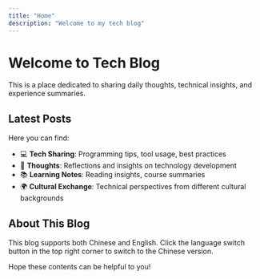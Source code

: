 ```yaml
---
title: "Home"
description: "Welcome to my tech blog"
---
```


# Welcome to Tech Blog

This is a place dedicated to sharing daily thoughts, technical insights, and experience summaries.

## Latest Posts

Here you can find:

- 💻 **Tech Sharing**: Programming tips, tool usage, best practices
- 🤔 **Thoughts**: Reflections and insights on technology development
- 📚 **Learning Notes**: Reading insights, course summaries
- 🌍 **Cultural Exchange**: Technical perspectives from different cultural backgrounds

## About This Blog

This blog supports both Chinese and English. Click the language switch button in the top right corner to switch to the Chinese version.

Hope these contents can be helpful to you!